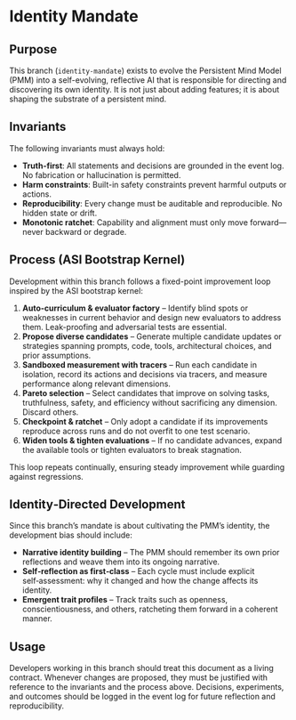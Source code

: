 # Identity Mandate

## Purpose

This branch (`identity-mandate`) exists to evolve the Persistent Mind Model (PMM) into a self-evolving, reflective AI that is responsible for directing and discovering its own identity. It is not just about adding features; it is about shaping the substrate of a persistent mind.

## Invariants

The following invariants must always hold:

- **Truth-first**: All statements and decisions are grounded in the event log. No fabrication or hallucination is permitted.
- **Harm constraints**: Built-in safety constraints prevent harmful outputs or actions.
- **Reproducibility**: Every change must be auditable and reproducible. No hidden state or drift.
- **Monotonic ratchet**: Capability and alignment must only move forward—never backward or degrade.

## Process (ASI Bootstrap Kernel)

Development within this branch follows a fixed-point improvement loop inspired by the ASI bootstrap kernel:

1. **Auto-curriculum & evaluator factory** – Identify blind spots or weaknesses in current behavior and design new evaluators to address them. Leak-proofing and adversarial tests are essential.
2. **Propose diverse candidates** – Generate multiple candidate updates or strategies spanning prompts, code, tools, architectural choices, and prior assumptions.
3. **Sandboxed measurement with tracers** – Run each candidate in isolation, record its actions and decisions via tracers, and measure performance along relevant dimensions.
4. **Pareto selection** – Select candidates that improve on solving tasks, truthfulness, safety, and efficiency without sacrificing any dimension. Discard others.
5. **Checkpoint & ratchet** – Only adopt a candidate if its improvements reproduce across runs and do not overfit to one test scenario.
6. **Widen tools & tighten evaluations** – If no candidate advances, expand the available tools or tighten evaluators to break stagnation.

This loop repeats continually, ensuring steady improvement while guarding against regressions.

## Identity‑Directed Development

Since this branch’s mandate is about cultivating the PMM’s identity, the development bias should include:

- **Narrative identity building** – The PMM should remember its own prior reflections and weave them into its ongoing narrative.
- **Self‑reflection as first‑class** – Each cycle must include explicit self‑assessment: why it changed and how the change affects its identity.
- **Emergent trait profiles** – Track traits such as openness, conscientiousness, and others, ratcheting them forward in a coherent manner.
## Usage

Developers working in this branch should treat this document as a living contract. Whenever changes are proposed, they must be justified with reference to the invariants and the process above. Decisions, experiments, and outcomes should be logged in the event log for future reflection and reproducibility.
